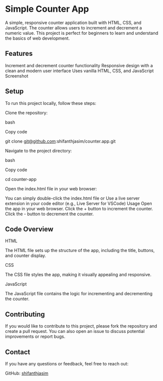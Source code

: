 <h1>Simple Counter App</h1>

A simple, responsive counter application built with HTML, CSS, and JavaScript. The counter allows users to increment and decrement a numeric value. This project is perfect for beginners to learn and understand the basics of web development.

<h2>Features</h2>

Increment and decrement counter functionality
Responsive design with a clean and modern user interface
Uses vanilla HTML, CSS, and JavaScript
Screenshot

<h2>Setup</h2>

To run this project locally, follow these steps:

Clone the repository:

bash

Copy code

git clone git@github.com:shifanthjasim/counter.app.git

Navigate to the project directory:

bash

Copy code

cd counter-app

Open the index.html file in your web browser:

You can simply double-click the index.html file or
Use a live server extension in your code editor (e.g., Live Server for VSCode)
Usage
Open the app in your web browser.
Click the + button to increment the counter.
Click the - button to decrement the counter.

<h2>Code Overview</h2>

HTML

The HTML file sets up the structure of the app, including the title, buttons, and counter display.

CSS

The CSS file styles the app, making it visually appealing and responsive.

JavaScript

The JavaScript file contains the logic for incrementing and decrementing the counter.

<h2>Contributing</h2>

If you would like to contribute to this project, please fork the repository and create a pull request. You can also open an issue to discuss potential improvements or report bugs.


<h2>Contact</h2>
If you have any questions or feedback, feel free to reach out:

GitHub: [shifanthjasim](https://github.com/shifanthjasim)
